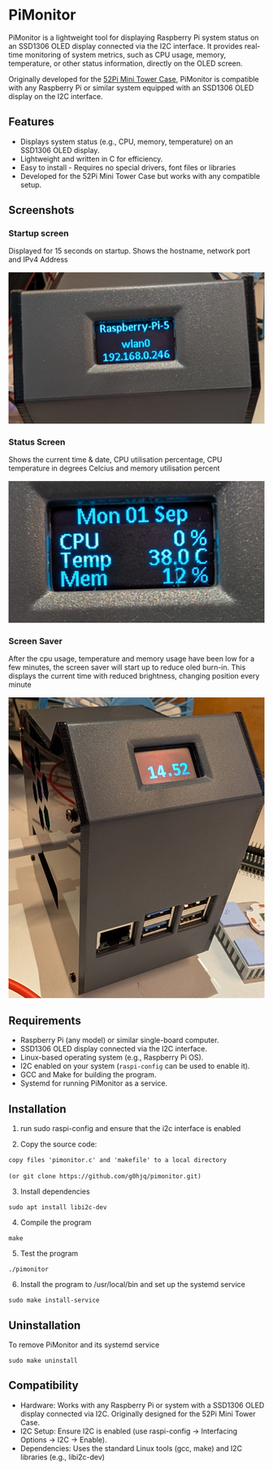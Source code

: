 # PiMonitor

PiMonitor is a lightweight tool for displaying Raspberry Pi system status on an SSD1306 OLED display connected via the I2C interface. It provides real-time monitoring of system metrics, such as CPU usage, memory, temperature, or other status information, directly on the OLED screen.

Originally developed for the [52Pi Mini Tower Case](https://www.52pi.com/products/mini-tower-kit-for-raspberry-pi-4b?_pos=1&_sid=6c7e7b3f4&_ss=r), PiMonitor is compatible with any Raspberry Pi or similar system equipped with an SSD1306 OLED display on the I2C interface.

## Features
- Displays system status (e.g., CPU, memory, temperature) on an SSD1306 OLED display.
- Lightweight and written in C for efficiency. 
- Easy to install - Requires no special drivers, font files or libraries
- Developed for the 52Pi Mini Tower Case but works with any compatible setup.

## Screenshots
### Startup screen
Displayed for 15 seconds on startup. Shows the hostname, network port and IPv4 Address
<br><br>
![PiMonitor Display](images/PXL_20250901_132239426.jpg)

### Status Screen
Shows the current time & date, CPU utilisation percentage, CPU temperature in degrees Celcius and memory utilisation percent
<br><br>
![PiMonitor Display](images/PXL_20250901_132250247.jpg)

### Screen Saver
After the cpu usage, temperature and memory usage have been low for a few minutes, the screen saver 
will start up to reduce oled burn-in. This displays the current time with reduced brightness, 
changing position every minute
<br><br>
![PiMonitor Display](images/PXL_20250901_135251616.jpg)


## Requirements
- Raspberry Pi (any model) or similar single-board computer.
- SSD1306 OLED display connected via the I2C interface.
- Linux-based operating system (e.g., Raspberry Pi OS).
- I2C enabled on your system (`raspi-config` can be used to enable it).
- GCC and Make for building the program.
- Systemd for running PiMonitor as a service.

## Installation
1. run sudo raspi-config and ensure that the i2c interface is enabled
   
2. Copy the source code:
```
copy files 'pimonitor.c' and 'makefile' to a local directory

(or git clone https://github.com/g0hjq/pimonitor.git)
```

3. Install dependencies
```
sudo apt install libi2c-dev
```

4. Compile the program
```
make
```

5. Test the program
```
./pimonitor
```

6. Install the program to /usr/local/bin and set up the systemd service<br>
```
sudo make install-service
```

## Uninstallation
To remove PiMonitor and its systemd service
```
sudo make uninstall
```

## Compatibility
- Hardware: Works with any Raspberry Pi or system with a SSD1306 OLED display connected via I2C. Originally designed for the 52Pi Mini Tower Case.
- I2C Setup: Ensure I2C is enabled (use raspi-config → Interfacing Options → I2C → Enable).
- Dependencies: Uses the standard Linux tools (gcc, make) and I2C libraries (e.g., libi2c-dev)



   
